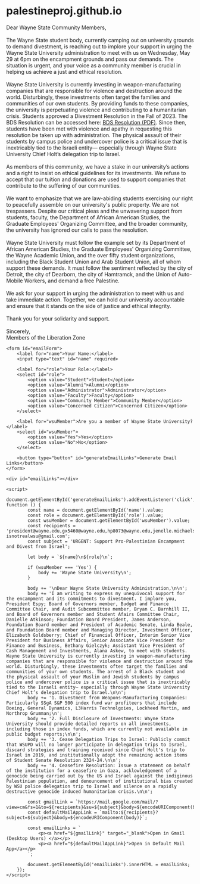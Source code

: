 # palestineproj.github.io
<html>
<head>
    <title>Email Link with User Input</title>
</head>
<body>
    <p>
        Dear Wayne State Community Members,
        <br><br>
       The Wayne State student body, currently camping out on university grounds to demand divestment, is reaching out to implore your support in urging the Wayne State University administration to meet with us on Wednesday, May 29 at 6pm on the encampment grounds and pass our demands. The situation is urgent, and your voice as a community member is crucial in helping us achieve a just and ethical resolution.
        <br><br>
Wayne State University is currently investing in weapon-manufacturing companies that are responsible for violence and destruction around the world. Disturbingly, these investments often target the families and communities of our own students. By providing funds to these companies, the university is perpetuating violence and contributing to a humanitarian crisis. Students approved a Divestment Resolution in the Fall of 2023. The BDS Resolution can be accessed here: <a href="https://bloximages.newyork1.vip.townnews.com/thesouthend.wayne.edu/content/tncms/assets/v3/editorial/b/f6/bf68657c-7ab3-11ee-a18a-439462851ee0/6545a243728c3.file.pdf" target="_blank">BDS Resolution (PDF)</a>. Since then, students have been met with violence and apathy in requesting this resolution be taken up with administration. The physical assault of their students by campus police and undercover police is a critical issue that is inextricably tied to the Israeli entity— especially through Wayne State University Chief Holt’s delegation trip to Israel. 
        <br><br>
      As members of this community, we have a stake in our university’s actions and a right to insist on ethical guidelines for its investments. We refuse to accept that our tuition and donations are used to support companies that contribute to the suffering of our communities.
        <br><br>
        We want to emphasize that we are law-abiding students exercising our right to peacefully assemble on our university's public property. We are not trespassers. Despite our critical pleas and the unwavering support from students, faculty, the Department of African American Studies, the Graduate Employees' Organizing Committee, and the broader community, the university has ignored our calls to pass the resolution.
        <br><br>
        Wayne State University must follow the example set by its Department of African American Studies, the Graduate Employees' Organizing Committee, the Wayne Academic Union, and the over fifty student organizations, including the Black Student Union and Arab Student Union, all of whom support these demands. It must follow the sentiment reflected by the city of Detroit, the city of Dearborn, the city of Hamtramck, and the Union of Auto-Mobile Workers, and demand a free Palestine. 
        <br><br>
        We ask for your support in urging the administration to meet with us and take immediate action. Together, we can hold our university accountable and ensure that it stands on the side of justice and ethical integrity.
        <br><br>
        Thank you for your solidarity and support.
        <br><br>
        Sincerely,
        <br>
        Members of the Liberation Zone
    </p>

    <form id="emailForm">
        <label for="name">Your Name:</label>
        <input type="text" id="name" required>
        
        <label for="role">Your Role:</label>
        <select id="role">
            <option value="Student">Student</option>
            <option value="Alumni">Alumni</option>
            <option value="Administrator">Administrator</option>
            <option value="Faculty">Faculty</option>
            <option value="Community Member">Community Member</option>
            <option value="Concerned Citizen">Concerned Citizen</option>
        </select>

        <label for="wsuMember">Are you a member of Wayne State University?</label>
        <select id="wsuMember">
            <option value="Yes">Yes</option>
            <option value="No">No</option>
        </select>

        <button type="button" id="generateEmailLinks">Generate Email Links</button>
    </form>

    <div id="emailLinks"></div>

    <script>
        document.getElementById('generateEmailLinks').addEventListener('click', function () {
            const name = document.getElementById('name').value;
            const role = document.getElementById('role').value;
            const wsuMember = document.getElementById('wsuMember').value;
            const recipients = 'president@wayne.edu,gx5460@wayne.edu,hp8073@wayne.edu,jenelle.michaels@wayne.edu,lbeale@wayne.edu,bgielczyk@wayne.edu,ar6659@wayne.edu, isnotrealwsu@gmail.com';
            const subject = 'URGENT: Support Pro-Palestinian Encampment and Divest from Israel';

            let body = `${name}\n${role}\n`;

            if (wsuMember === 'Yes') {
                body += 'Wayne State University\n';
            }

            body += '\nDear Wayne State University Administration,\n\n';
            body += 'I am writing to express my unequivocal support for the encampment and its commitments to divestment. I implore you, President Espy; Board of Governors member, Budget and Finance Committee Chair, and Audit Subcommittee member, Bryan C. Barnhill II, and Board of Governors member and Student Afairs Committee Chair, Danielle Atkinson; Foundation Board President, James Anderson, Foundation Board member and President of Academic Senate, Linda Beale, and Foundation Board member and Managing Director, Investment Officer, Elizabeth Goldsberry; Chief of Financial Officer, Interim Senior Vice President for Business Affairs, Senior Associate Vice President for Finance and Business, Bethany Gielczyk; Assistant Vice President of Cash Management and Investments, Alana Askew, to meet with students. Wayne State University is currently investing in weapon-manufacturing companies that are responsible for violence and destruction around the world. Disturbingly, these investments often target the families and communities of your own students. The arrest of a Black student and the physical assault of your Muslim and Jewish students by campus police and undercover police is a critical issue that is inextricably tied to the Israeli entity— especially through Wayne State University Chief Holt’s delegation trip to Israel.\n\n';
            body += '1. Divestment from Weapons-Manufacturing Companies: Particularly SSgA S&P 500 index fund war profiteers that include Boeing, General Dynamics, L3Harris Technolgoies, Lockheed Martin, and Northrop Grumman;\n';
            body += '2. Full Disclosure of Investments: Wayne State University should provide detailed reports on all investments, including those in index funds, which are currently not available in public budget reports;\n\n';
            body += '3. Cease Delegation Trips to Israel: Publicly commit that WSUPD will no longer participate in delegation trips to Israel, discard strategies and training received since Chief Holt's trip to Israel in 2019, and institutionally adopt the remaining action items of Student Senate Resolution 2324-24.\n\n';
            body += '4. Ceasefire Resolution: Issue a statement on behalf of the institution for a ceasefire in Gaza, acklowledgement of a genocide being carried out by the US and Israel against the indiginous Palestinian population, and denouncement of institutional bias created by WSU police delegation trip to Israel and silence on a rapidly destructive genocide induced humanitarian crisis.\n\n';

            const gmailLink = `https://mail.google.com/mail/?view=cm&fs=1&to=${recipients}&su=${subject}&body=${encodeURIComponent(body)}`;
            const defaultMailAppLink = `mailto:${recipients}?subject=${subject}&body=${encodeURIComponent(body)}`;

            const emailLinks = `
                <p><a href="${gmailLink}" target="_blank">Open in Gmail (Desktop Users) </a></p>
                <p><a href="${defaultMailAppLink}">Open in Default Mail App</a></p>
            `;

            document.getElementById('emailLinks').innerHTML = emailLinks;
        });
    </script>
</body>
</html>


